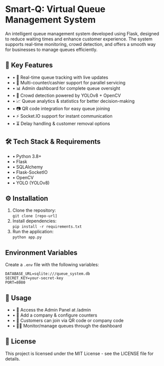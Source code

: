 # Smart-Q: Virtual Queue Management System

An intelligent queue management system developed using Flask, designed to reduce waiting times and enhance customer experience. The system supports real-time monitoring, crowd detection, and offers a smooth way for businesses to manage queues efficiently.

## 🚀 Key Features

- • 📌 Real-time queue tracking with live updates
- • 🏦 Multi-counter/cashier support for parallel servicing
- • 📊 Admin dashboard for complete queue oversight
- • 👥 Crowd detection powered by YOLOv8 + OpenCV
- • 📈 Queue analytics & statistics for better decision-making
- • 📷 QR code integration for easy queue joining
- • ⚡ Socket.IO support for instant communication
- • ⏳ Delay handling & customer removal options

## 🛠️ Tech Stack & Requirements

- • Python 3.8+
- • Flask
- • SQLAlchemy
- • Flask-SocketIO
- • OpenCV
- • YOLO (YOLOv8)

## ⚙️ Installation
1. Clone the repository:  
   `git clone [repo-url]`  
2. Install dependencies:  
   `pip install -r requirements.txt`  
3. Run the application:  
   `python app.py`

## Environment Variables

Create a `.env` file with the following variables:
```
DATABASE_URL=sqlite:///queue_system.db
SECRET_KEY=your-secret-key
PORT=8080
```

## 📖 Usage

- • 🔑 Access the Admin Panel at /admin
- • 🏢 Add a company & configure counters
- • 📱 Customers can join via QR code or company code
- • 👨‍💻 Monitor/manage queues through the dashboard

## 📜 License

This project is licensed under the MIT License - see the LICENSE file for details. 

